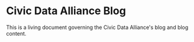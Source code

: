 # Civic Data Alliance Blog

This is a living document governing the Civic Data Alliance's blog and blog content.
